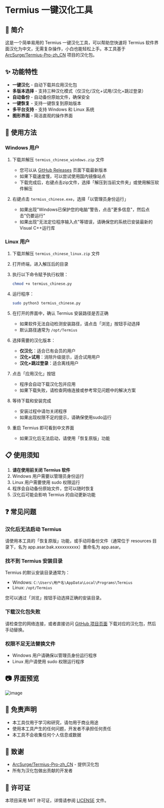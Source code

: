 # Termius 一键汉化工具

## 📝 简介

这是一个简单易用的 Termius 一键汉化工具，可以帮助您快速将 Termius 软件界面汉化为中文，无需复杂操作，小白也能轻松上手。本工具基于 [ArcSurge/Termius-Pro-zh_CN](https://github.com/ArcSurge/Termius-Pro-zh_CN) 项目的汉化包。

## ✨ 功能特性

- **一键汉化** - 自动下载并应用汉化包
- **多版本选择** - 支持三种汉化模式（仅汉化/汉化+试用/汉化+跳过登录）
- **自动备份** - 自动备份原始文件，确保安全
- **一键恢复** - 支持一键恢复到原始版本
- **多平台支持** - 支持 Windows 和 Linux 系统
- **图形界面** - 简洁直观的操作界面

## 🚀 使用方法

### Windows 用户

1. 下载并解压 `termius_chinese_windows.zip` 文件
   - 您可以从 [GitHub Releases](https://github.com/k08255-lxm/termius-chinese/releases) 页面下载最新版本
   - 如果下载速度慢，可以尝试使用国内镜像站点
   - 下载完成后，右键点击zip文件，选择「解压到当前文件夹」或使用解压软件解压

2. 右键点击 `termius_chinese.exe`，选择「以管理员身份运行」
   - 如果出现"Windows已保护您的电脑"警告，点击"更多信息"，然后点击"仍要运行"
   - 如果出现"无法定位程序输入点"等错误，请确保您的系统已安装最新的Visual C++运行库

### Linux 用户

1. 下载并解压 `termius_chinese_linux.zip` 文件
2. 打开终端，进入解压后的目录
3. 执行以下命令赋予执行权限：
   ```bash
   chmod +x termius_chinese.py
   ```
4. 运行程序：
   ```bash
   sudo python3 termius_chinese.py
   ```
5. 在打开的界面中，确认 Termius 安装路径是否正确
    - 如果软件无法自动检测安装路径，请点击「浏览」按钮手动选择
    - 默认路径通常为 `/opt/Termius`

6. 选择需要的汉化版本：
   - **仅汉化**：适合已有会员的用户
   - **汉化+试用**：消除升级提示，适合试用用户
   - **汉化+跳过登录**：适合离线用户

7. 点击「应用汉化」按钮
    - 程序会自动下载汉化包并应用
    - 如果下载失败，请检查网络连接或参考常见问题中的解决方案

8. 等待下载和安装完成
    - 安装过程中请勿关闭程序
    - 如果出现权限不足的提示，请确保使用sudo运行

9. 重启 Termius 即可看到中文界面
    - 如果汉化后无法启动，请使用「恢复原版」功能

## 📋 使用须知

1. **请在使用前关闭 Termius 软件**
2. Windows 用户需要以管理员身份运行
3. Linux 用户需要使用 sudo 权限运行
4. 程序会自动备份原始文件，您可以随时恢复
5. 汉化后可能会影响 Termius 的自动更新功能

## ❓ 常见问题

### 汉化后无法启动 Termius

请使用本工具的「恢复原版」功能，或手动将备份文件（通常位于 resources 目录下，名为 app.asar.bak.xxxxxxxxxx）重命名为 app.asar。

### 找不到 Termius 安装目录

Termius 的默认安装目录通常为：
- Windows: `C:\Users\用户名\AppData\Local\Programs\Termius`
- Linux: `/opt/Termius`

您可以通过「浏览」按钮手动选择正确的安装目录。

### 下载汉化包失败

请检查您的网络连接，或者直接访问 [GitHub 项目页面](https://github.com/ArcSurge/Termius-Pro-zh_CN/releases) 下载对应的汉化包，然后手动替换。

### 权限不足无法替换文件

- Windows 用户请确保以管理员身份运行程序
- Linux 用户请使用 sudo 权限运行程序

## 📷 界面预览

![image](https://github.com/user-attachments/assets/ec1b391a-8497-49f8-b6de-3f7e8f57daf6)


## 📜 免责声明

- 本工具仅用于学习和研究，请勿用于商业用途
- 使用本工具产生的任何问题，开发者不承担任何责任
- 本工具不会收集任何个人信息或数据

## 🙏 致谢

- [ArcSurge/Termius-Pro-zh_CN](https://github.com/ArcSurge/Termius-Pro-zh_CN) - 提供汉化包
- 所有为汉化包做出贡献的开发者

## 📄 许可证

本项目采用 MIT 许可证，详情请参阅 [LICENSE](LICENSE) 文件。
